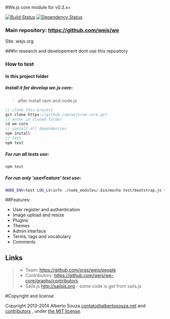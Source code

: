 #We.js core module for v0.3.x+

[![Build Status](https://travis-ci.org/wejs/we-core.svg?branch=master)](https://travis-ci.org/wejs/we-core)
[![Dependency Status](https://david-dm.org/wejs/we-core.png)](https://david-dm.org/wejs/we-core)

### Main repository: https://github.com/wejs/we

Site: wejs.org

###In research and developement dont use this repository

### How to test

#### In this project folder

##### Install it for develop we.js core:

> after install npm and node.js

```js
// clone this project
git clone https://github.com/wejs/we-core.git
// enter in cloned folder
cd we-core
// install all dependencies
npm install
// test
npm test
```

##### For run all tests use:

```sh
npm test
```

##### For run only 'userFeature' test use:

```sh
NODE_ENV=test LOG_LV=info ./node_modules/.bin/mocha test/bootstrap.js test/**/*.test.js -g 'userFeature'
```

##Features:

- User register and authentication
- Image upload and resize
- Plugins
- Themes
- Admin interface
- Terms, tags and vocabulary
- Comments

## Links

> * Team: https://github.com/orgs/wejs/people
> * Contributors: https://github.com/wejs/we-core/graphs/contributors
> * Sails.js  http://sailsjs.org - some code is get from sails.js

#Copyright and license

Copyright 2013-2014 Alberto Souza <contato@albertosouza.net> and [contributors](https://github.com/wejs/we-core/graphs/contributors) , under [the MIT license](LICENSE).
